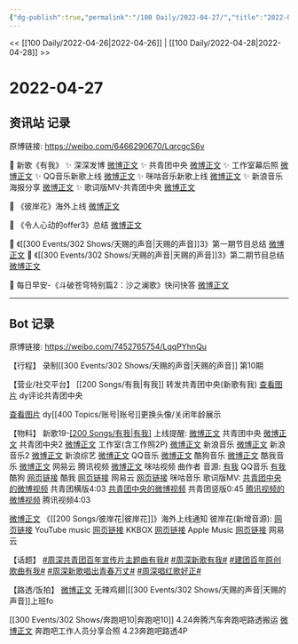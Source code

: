 ```yaml
---
{"dg-publish":true,"permalink":"/100 Daily/2022-04-27/","title":"2022-04-27","created":"2022-12-04T15:47:06.000+08:00","updated":"2023-04-11T14:46:34.379+08:00"}
---
```



<< [[100 Daily/2022-04-26\|2022-04-26]] | [[100 Daily/2022-04-28\|2022-04-28]] >>

# 2022-04-27

## 资讯站 记录

原博链接: https://weibo.com/6466290670/LqrcgcS6v

💫 新歌《有我》
✨ 深深发博 [微博正文](https://m.weibo.cn/6466290670/4762823081857905)
✨ 共青团中央 [微博正文](https://m.weibo.cn/6466290670/4762941494132994)
✨ 工作室幕后照 [微博正文](https://m.weibo.cn/6466290670/4762796119560784)
✨ QQ音乐新歌上线 [微博正文](https://m.weibo.cn/6466290670/4762792622556382)
✨ 咪咕音乐新歌上线 [微博正文](https://m.weibo.cn/6466290670/4762814219027937)
✨ 新浪音乐海报分享 [微博正文](https://m.weibo.cn/6466290670/4762791540427477)
✨ 歌词版MV-共青团中央 [微博正文](https://m.weibo.cn/6466290670/4762793184069619)

💫 《彼岸花》海外上线 [微博正文](https://m.weibo.cn/6466290670/4762866530389792)

💫 《令人心动的offer3》总结 [微博正文](https://m.weibo.cn/6466290670/4762842043779435)

💫 《[[300 Events/302 Shows/天赐的声音\|天赐的声音]]3》第一期节目总结 [微博正文](https://m.weibo.cn/6466290670/4762843952713073)
💫 《[[300 Events/302 Shows/天赐的声音\|天赐的声音]]3》第二期节目总结 [微博正文](https://m.weibo.cn/6466290670/4762886969492545)

💫 每日早安-《斗破苍穹特别篇2：沙之澜歌》快问快答 [微博正文](https://m.weibo.cn/6466290670/4762775790554122)

---
## Bot 记录

原博链接: https://weibo.com/7452765754/LqqPYhnQu

【行程】
录制[[300 Events/302 Shows/天赐的声音\|天赐的声音]] 第10期

【营业/社交平台】
[[200 Songs/有我\|有我]]
[](https://m.weibo.cn/1736988591/4762822045601763) 转发共青团中央(新歌有我)
[查看图片](https://wx4.sinaimg.cn/large/0088n2Pggy1h1oelin9zcj30hs07r74m.jpg) dy评论共青团中央

[查看图片](https://wx1.sinaimg.cn/large/0088n2Pggy1h1oellx4x8j30hs0f3t9p.jpg) dy[[400 Topics/账号\|账号]]更换头像/关闭年龄展示

【物料】
新歌19-[[200 Songs/有我\|有我]](庆祝中国共青团成立100周年主题宣传片《共青春》主题曲)
上线提醒:
[微博正文](https://m.weibo.cn/3937348351/4762792182417306) 共青团中央
[微博正文](https://m.weibo.cn/3937348351/4762924306401920) 共青团中央2
[微博正文](https://m.weibo.cn/7478855230/4762793784377827) 工作室(含工作照2P)
[微博正文](https://m.weibo.cn/1266269835/4762790487655990) 新浪音乐
[微博正文](https://m.weibo.cn/1266269835/4762791434781572) 新浪音乐2
[微博正文](https://m.weibo.cn/1878335471/4762793103853114) 新浪综艺
[微博正文](https://m.weibo.cn/2169129705/4762790487392417) QQ音乐
[微博正文](https://m.weibo.cn/1665103091/4762801177889380) 酷狗音乐
[微博正文](https://m.weibo.cn/1738434147/4762870900328564) 酷我音乐
[微博正文](https://m.weibo.cn/1721030997/4762829259016989) 网易云
[](https://m.weibo.cn/2591595652/4762849697860177) 腾讯视频
[微博正文](https://m.weibo.cn/1809436135/4762861963053397) 咪咕视频
[](https://m.weibo.cn/3054593583/4762940916633310) 曲作者
音源:
[有我](https://weibo.cn/sinaurl?u=https%3A%2F%2Fi.y.qq.com%2Fv8%2Fplaysong.html%3Fsongid%3D353729673%26source%3Dyqq%26ADTAG%3Dhz_wb_sf%26channelId%3D10081987) QQ音乐
[有我](https://weibo.cn/sinaurl?u=https%3A%2F%2Ft1.kugou.com%2Fsong.html%3Fid%3D2Bjdn5fzyV3) 酷狗
[网页链接](https://weibo.cn/sinaurl?u=http%3A%2F%2Fm.kuwo.cn%2Fnewh5app%2Fplay_detail%2F218226211) 酷我
[网页链接](https://weibo.cn/sinaurl?u=https%3A%2F%2Fmusic.163.com%2F%23%2Fsong%3Fid%3D1941629582) 网易云
[网页链接](https://weibo.cn/sinaurl?u=http%3A%2F%2Fc.migu.cn%2F00eoZv) 咪咕音乐
歌词版MV:
[共青团中央的微博视频](https://video.weibo.com/show?fid=1034:4762771678756879) 共青团横版4:03
[共青团中央的微博视频](https://video.weibo.com/show?fid=1034:4762876968370286) 共青团竖版0:45
[腾讯视频的微博视频](https://video.weibo.com/show?fid=1034:4762848707149849) 腾讯视频4:03

[微博正文](https://m.weibo.cn/6562790546/4762804352977583) 《[[200 Songs/彼岸花\|彼岸花]]》海外上线通知
彼岸花(新增音源):
[网页链接](https://weibo.cn/sinaurl?u=https%3A%2F%2Fwww.youtube.com%2Fwatch%3Fv%3DrCP4pVLJeak) YouTube music
[网页链接](https://weibo.cn/sinaurl?u=https%3A%2F%2Fwww.kkbox.com%2Ftw%2Ftc%2Fsong%2FKmXsXXP4R1boPcXkf0) KKBOX
[网页链接](https://weibo.cn/sinaurl?u=https%3A%2F%2Fmusic.apple.com%2Ftw%2Falbum%2F%25E5%25BD%25BC%25E5%25B2%25B8%25E8%258A%25B1-%25E9%259B%25BB%25E8%25A6%2596%25E5%258A%2587-%25E5%2595%258F%25E5%25A4%25A9%25E9%258C%2584-%25E4%25B8%25BB%25E9%25A1%258C%25E6%259B%25B2-single%2F1620851236) Apple Music
[网页链接](https://weibo.cn/sinaurl?u=https%3A%2F%2Fy.music.163.com%2Fm%2Fsong%3Fapp_version%3D8.7.35%26id%3D1941639510%26textid%3D23023%26uct%3DRnXWV%2BM9NpPOf2Fe4X6kMw%253D%253D) 网易云

【话题】
[#周深共青团百年宣传片主题曲有我#](https://s.weibo.com/weibo?q=%23%E5%91%A8%E6%B7%B1%E5%85%B1%E9%9D%92%E5%9B%A2%E7%99%BE%E5%B9%B4%E5%AE%A3%E4%BC%A0%E7%89%87%E4%B8%BB%E9%A2%98%E6%9B%B2%E6%9C%89%E6%88%91%23)
[#周深新歌有我#](https://s.weibo.com/weibo?q=%23%E5%91%A8%E6%B7%B1%E6%96%B0%E6%AD%8C%E6%9C%89%E6%88%91%23)
[#建团百年原创歌曲有我#](https://s.weibo.com/weibo?q=%23%E5%BB%BA%E5%9B%A2%E7%99%BE%E5%B9%B4%E5%8E%9F%E5%88%9B%E6%AD%8C%E6%9B%B2%E6%9C%89%E6%88%91%23)
[#周深新歌唱出青春万丈#](https://s.weibo.com/weibo?q=%23%E5%91%A8%E6%B7%B1%E6%96%B0%E6%AD%8C%E5%94%B1%E5%87%BA%E9%9D%92%E6%98%A5%E4%B8%87%E4%B8%88%23)
[#周深唱红歌好正#](https://s.weibo.com/weibo?q=%23%E5%91%A8%E6%B7%B1%E5%94%B1%E7%BA%A2%E6%AD%8C%E5%A5%BD%E6%AD%A3%23)

【路透/饭拍】
[微博正文](https://m.weibo.cn/7495641082/4762868862684887) 无辣鸡翅|[[300 Events/302 Shows/天赐的声音\|天赐的声音]]上班fo

[[300 Events/302 Shows/奔跑吧10\|奔跑吧10]]
[](https://m.weibo.cn/7495641082/4762845566737077) 4.24奔腾汽车奔跑吧路透搬运
[微博正文](https://m.weibo.cn/2060548673/4762658299184533) 奔跑吧工作人员分享合照
[](https://m.weibo.cn/6608214493/4762842639372576) 4.23奔跑吧路透4P
